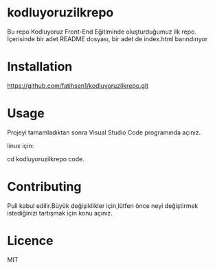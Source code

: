 # kodluyoruzilkrepo
Bu repo Kodluyoruz Front-End Eğitiminde oluşturduğumuz ilk repo. İçerisinde bir adet README dosyası, bir adet de index.html barındırıyor 



#  Installation


https://github.com/fatihsen1/kodluyoruzilkrepo.git


# Usage

Projeyi tamamladıktan sonra Visual Studio Code programında açınız.

linux için:

cd kodluyoruzilkrepo
code.

# Contributing

Pull kabul edilir.Büyük değişiklikler için,lütfen önce neyi değiştirmek istediğinizi tartışmak için konu açınız.

# Licence 

MIT

